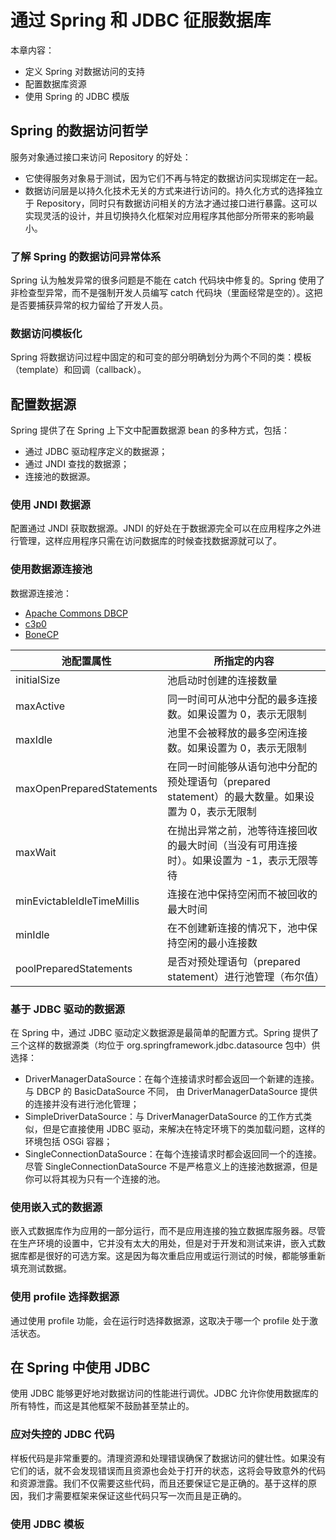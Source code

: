 # 通过 Spring 和 JDBC 征服数据库

本章内容：

- 定义 Spring 对数据访问的支持
- 配置数据库资源
- 使用 Spring 的 JDBC 模版

## Spring 的数据访问哲学

服务对象通过接口来访问 Repository 的好处：

- 它使得服务对象易于测试，因为它们不再与特定的数据访问实现绑定在一起。
- 数据访问层是以持久化技术无关的方式来进行访问的。持久化方式的选择独立于 Repository，同时只有数据访问相关的方法才通过接口进行暴露。这可以实现灵活的设计，并且切换持久化框架对应用程序其他部分所带来的影响最小。

### 了解 Spring 的数据访问异常体系

Spring 认为触发异常的很多问题是不能在 catch 代码块中修复的。Spring 使用了非检查型异常，而不是强制开发人员编写 catch 代码块（里面经常是空的）。这把是否要捕获异常的权力留给了开发人员。

### 数据访问模板化

Spring 将数据访问过程中固定的和可变的部分明确划分为两个不同的类：模板（template）和回调（callback）。

## 配置数据源

Spring 提供了在 Spring 上下文中配置数据源 bean 的多种方式，包括：

- 通过 JDBC 驱动程序定义的数据源；
- 通过 JNDI 查找的数据源；
- 连接池的数据源。

### 使用 JNDI 数据源

配置通过 JNDI 获取数据源。JNDI 的好处在于数据源完全可以在应用程序之外进行管理，这样应用程序只需在访问数据库的时候查找数据源就可以了。

### 使用数据源连接池

数据源连接池：

- [Apache Commons DBCP](http://jakarta.apache.org/commons/dbcp)
- [c3p0](http://sourceforge.net/projects/c3p0/)
- [BoneCP](http://jolbox.com/)

| 池配置属性 | 所指定的内容 |
| ------ | ------ |
| initialSize | 池启动时创建的连接数量 |
| maxActive | 同一时间可从池中分配的最多连接数。如果设置为 0，表示无限制 |
| maxIdle | 池里不会被释放的最多空闲连接数。如果设置为 0，表示无限制 |
| maxOpenPreparedStatements | 在同一时间能够从语句池中分配的预处理语句（prepared statement）的最大数量。如果设置为 0，表示无限制 |
| maxWait | 在抛出异常之前，池等待连接回收的最大时间（当没有可用连接时）。如果设置为 -1，表示无限等待 |
| minEvictableIdleTimeMillis | 连接在池中保持空闲而不被回收的最大时间 |
| minIdle | 在不创建新连接的情况下，池中保持空闲的最小连接数 |
| poolPreparedStatements | 是否对预处理语句（prepared statement）进行池管理（布尔值） |

### 基于 JDBC 驱动的数据源

在 Spring 中，通过 JDBC 驱动定义数据源是最简单的配置方式。Spring 提供了三个这样的数据源类（均位于 org.springframework.jdbc.datasource 包中）供选择：

- DriverManagerDataSource：在每个连接请求时都会返回一个新建的连接。与 DBCP 的 BasicDataSource 不同， 由 DriverManagerDataSource 提供的连接并没有进行池化管理；
- SimpleDriverDataSource：与 DriverManagerDataSource 的工作方式类似，但是它直接使用 JDBC 驱动，来解决在特定环境下的类加载问题，这样的环境包括 OSGi 容器；
- SingleConnectionDataSource：在每个连接请求时都会返回同一个的连接。尽管 SingleConnectionDataSource 不是严格意义上的连接池数据源，但是你可以将其视为只有一个连接的池。

### 使用嵌入式的数据源

嵌入式数据库作为应用的一部分运行，而不是应用连接的独立数据库服务器。尽管在生产环境的设置中，它并没有太大的用处，但是对于开发和测试来讲，嵌入式数据库都是很好的可选方案。这是因为每次重启应用或运行测试的时候，都能够重新填充测试数据。

### 使用 profile 选择数据源

通过使用 profile 功能，会在运行时选择数据源，这取决于哪一个 profile 处于激活状态。

## 在 Spring 中使用 JDBC

使用 JDBC 能够更好地对数据访问的性能进行调优。JDBC 允许你使用数据库的所有特性，而这是其他框架不鼓励甚至禁止的。

### 应对失控的 JDBC 代码

样板代码是非常重要的。清理资源和处理错误确保了数据访问的健壮性。如果没有它们的话，就不会发现错误而且资源也会处于打开的状态，这将会导致意外的代码和资源泄露。我们不仅需要这些代码，而且还要保证它是正确的。基于这样的原因，我们才需要框架来保证这些代码只写一次而且是正确的。

### 使用 JDBC 模板
